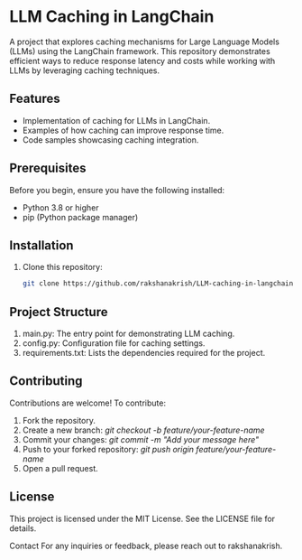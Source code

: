 # LLM Caching in LangChain

A project that explores caching mechanisms for Large Language Models (LLMs) using the LangChain framework. This repository demonstrates efficient ways to reduce response latency and costs while working with LLMs by leveraging caching techniques.

## Features

- Implementation of caching for LLMs in LangChain.
- Examples of how caching can improve response time.
- Code samples showcasing caching integration.

## Prerequisites

Before you begin, ensure you have the following installed:

- Python 3.8 or higher
- pip (Python package manager)

## Installation

1. Clone this repository:
   ```bash
   git clone https://github.com/rakshanakrish/LLM-caching-in-langchain.git
## Project Structure
1. main.py: The entry point for demonstrating LLM caching.
2. config.py: Configuration file for caching settings.
3. requirements.txt: Lists the dependencies required for the project.
   
## Contributing
Contributions are welcome! To contribute:

1. Fork the repository.
2. Create a new branch:
*git checkout -b feature/your-feature-name*
3. Commit your changes:
*git commit -m "Add your message here"*
4. Push to your forked repository:
*git push origin feature/your-feature-name*
5. Open a pull request.
## License
This project is licensed under the MIT License. See the LICENSE file for details.

Contact
For any inquiries or feedback, please reach out to rakshanakrish.
